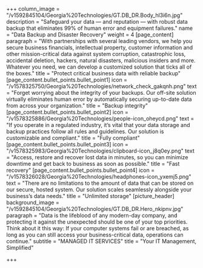 +++
column_image = "/v1592845104/Georgia%20Technologies/GT.DB_DR.Body_hl3i6n.jpg"
description = "Safeguard your data — and reputation — with robust data backup that eliminates 99% of human error and equipment failures."
name = "Data Backup and Disaster Recovery"
weight = 4
[page_content]
paragraph = "With partnerships with several leading vendors, we help you secure business financials, intellectual property, customer information and other mission-critical data against system corruption, catastrophic loss, accidental deletion, hackers, natural disasters, malicious insiders and more. Whatever you need, we can develop a customized solution that ticks all of the boxes."
title = "Protect critical business data with reliable backup"
[page_content.bullet_points.bullet_point1]
icon = "/v1578325750/Georgia%20Technologies/network_check_gakqnh.png"
text = "Forget worrying about the integrity of your backups. Our off-site solution virtually eliminates human error by automatically securing up-to-date data from across your organization."
title = "Backup integrity"
[page_content.bullet_points.bullet_point2]
icon = "/v1578325886/Georgia%20Technologies/people-icon_oheycd.png"
text = "If you operate in a regulated industry, it’s vital that your data storage and backup practices follow all rules and guidelines. Our solution is customizable and compliant."
title = "Fully compliant"
[page_content.bullet_points.bullet_point3]
icon = "/v1578325983/Georgia%20Technologies/clipboard-icon_j8q0ey.png"
text = "Access, restore and recover lost data in minutes, so you can minimize downtime and get back to business as soon as possible."
title = "Fast recovery"
[page_content.bullet_points.bullet_point4]
icon = "/v1578326028/Georgia%20Technologies/headphones-icon_yxemj5.png"
text = "There are no limitations to the amount of data that can be stored on our secure, hosted system. Our solution scales seamlessly alongside your business’s data needs."
title = "Unlimited storage"
[picture_header]
background_image = "/v1592845104/Georgia%20Technologies/GT.DB_DR.Hero_nkipnv.jpg"
paragraph = "Data is the lifeblood of any modern-day company, and protecting it against the unexpected should be one of your top priorities. Think about it this way: If your computer systems fail or are breached, as long as you can still access your business-critical data, operations can continue."
subtitle = "MANAGED IT SERVICES"
title = "Your IT Management, Simplified"

+++
